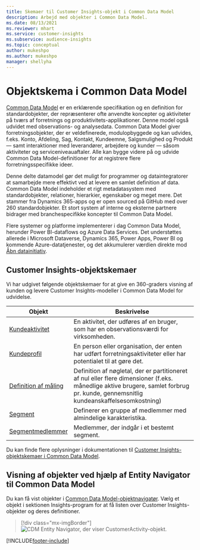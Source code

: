 ```yaml
---
title: Skemaer til Customer Insights-objekt i Common Data Model
description: Arbejd med objekter i Common Data Model.
ms.date: 08/13/2021
ms.reviewer: mhart
ms.service: customer-insights
ms.subservice: audience-insights
ms.topic: conceptual
author: mukeshpo
ms.author: mukeshpo
manager: shellyha
---
```


# <a name="entity-schemas-in-common-data-model"></a>Objektskema i Common Data Model



[Common Data Model](/common-data-model/) er en erklærende specifikation og en definition for standardobjekter, der repræsenterer ofte anvendte koncepter og aktiviteter på tværs af forretnings og produktivitets-applikationer. Denne model også udvidet med observations- og analysedata. Common Data Model giver forretningsobjekter, der er veldefinerede, modulopbyggede og kan udvides, f.eks. Konto, Afdeling, Sag, Kontakt, Kundeemne, Salgsmulighed og Produkt — samt interaktioner med leverandører, arbejdere og kunder — såsom aktiviteter og serviceniveauaftaler. Alle kan bygge videre på og udvide Common Data Model-definitioner for at registrere flere forretningsspecifikke ideer.

Denne delte datamodel gør det muligt for programmer og dataintegratorer at samarbejde mere effektivt ved at levere en samlet definition af data. Common Data Model indeholder et rigt metadatasystem med standardobjekter, relationer, hierarkier, egenskaber og meget mere. Det stammer fra Dynamics 365-apps og er open sourced på GitHub med over 260 standardobjekter. Et stort system af interne og eksterne partnere bidrager med branchespecifikke koncepter til Common Data Model.

Flere systemer og platforme implementerer i dag Common Data Model, herunder Power BI-dataflows og Azure Data Services. Det understøttes allerede i Microsoft Dataverse, Dynamics 365, Power Apps, Power BI og kommende Azure-datatjenester, og det akkumulerer værdien direkte mod [Åbn datainitiativ](https://www.microsoft.com/open-data-initiative).

## <a name="customer-insights-entity-schemas"></a>Customer Insights-objektskemaer

Vi har udgivet følgende objektskemaer for at give en 360-graders visning af kunden og levere Customer Insights-modeller i Common Data Model for udvidelse.

| Objekt | Beskrivelse |
|---------|---------|
|[Kundeaktivitet](/common-data-model/schema/core/applicationcommon/foundationcommon/crmcommon/solutions/customerinsights/customeractivity) | En aktivitet, der udføres af en bruger, som har en observationsværdi for virksomheden. |
|[Kundeprofil](/common-data-model/schema/core/applicationcommon/foundationcommon/crmcommon/solutions/customerinsights/customerprofile) | En person eller organisation, der enten har udført forretningsaktiviteter eller har potentialet til at gøre det. |
|[Definition af måling](/common-data-model/schema/core/applicationcommon/foundationcommon/crmcommon/solutions/customerinsights/measuredefinition) | Definition af nøgletal, der er partitioneret af nul eller flere dimensioner (f.eks. månedlige aktive brugere, samlet forbrug pr. kunde, gennemsnitlig kundeanskaffelsesomkostning) |
|[Segment](/common-data-model/schema/core/applicationcommon/foundationcommon/crmcommon/solutions/customerinsights/segment) | Definerer en gruppe af medlemmer med almindelige karakteristika. |
|[Segmentmedlemmer](/common-data-model/schema/core/applicationcommon/foundationcommon/crmcommon/solutions/customerinsights/segmentmembership) | Medlemmer, der indgår i et bestemt segment. |

Du kan finde flere oplysninger i dokumentationen til [Customer Insights-objektskemaer i Common Data Model](/common-data-model/schema/core/applicationcommon/foundationcommon/crmcommon/solutions/customerinsights/overview).

## <a name="view-entities-using-the-common-data-model-entity-navigator"></a>Visning af objekter ved hjælp af Entity Navigator til Common Data Model

Du kan få vist objekter i [Common Data Model-objektnavigatør](https://microsoft.github.io/CDM/). Vælg et objekt i sektionen Insights-program for at få listen over Customer Insights-objekter og deres definitioner.
> [!div class="mx-imgBorder"]
> ![CDM Entity Navigator, der viser CustomerActivity-objekt.](media/CDM-entity-navigator.png "CDM Entity Navigator, der viser CustomerActivity-objekt")


[!INCLUDE[footer-include](../includes/footer-banner.md)]
